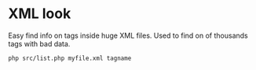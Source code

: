 # XML look

Easy find info on tags inside huge XML files. Used to find on of thousands tags with bad data.

``` 
php src/list.php myfile.xml tagname
```